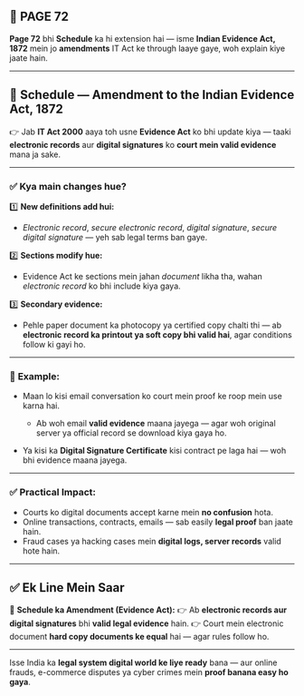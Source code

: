 ## 📄 **PAGE 72**

**Page 72** bhi **Schedule** ka hi extension hai — isme **Indian Evidence Act, 1872** mein jo **amendments** IT Act ke through laaye gaye, woh explain kiye jaate hain.

---

## 🔹 **Schedule — Amendment to the Indian Evidence Act, 1872**

👉 Jab **IT Act 2000** aaya toh usne **Evidence Act** ko bhi update kiya — taaki **electronic records** aur **digital signatures** ko **court mein valid evidence** mana ja sake.

---

### ✅ **Kya main changes hue?**

1️⃣ **New definitions add hui:**

* *Electronic record*, *secure electronic record*, *digital signature*, *secure digital signature* — yeh sab legal terms ban gaye.

2️⃣ **Sections modify hue:**

* Evidence Act ke sections mein jahan *document* likha tha, wahan *electronic record* ko bhi include kiya gaya.

3️⃣ **Secondary evidence:**

* Pehle paper document ka photocopy ya certified copy chalti thi — ab **electronic record ka printout ya soft copy bhi valid hai**, agar conditions follow ki gayi ho.

---

### 🧩 **Example:**

* Maan lo kisi email conversation ko court mein proof ke roop mein use karna hai.

  * Ab woh email **valid evidence** maana jayega — agar woh original server ya official record se download kiya gaya ho.

* Ya kisi ka **Digital Signature Certificate** kisi contract pe laga hai — woh bhi evidence maana jayega.

---

### ✅ **Practical Impact:**

* Courts ko digital documents accept karne mein **no confusion** hota.
* Online transactions, contracts, emails — sab easily **legal proof** ban jaate hain.
* Fraud cases ya hacking cases mein **digital logs, server records** valid hote hain.

---

## ✅ **Ek Line Mein Saar**

📌 **Schedule ka Amendment (Evidence Act):**
👉 Ab **electronic records aur digital signatures** bhi **valid legal evidence** hain.
👉 Court mein electronic document **hard copy documents ke equal** hai — agar rules follow ho.

---

Isse India ka **legal system digital world ke liye ready** bana — aur online frauds, e-commerce disputes ya cyber crimes mein **proof banana easy ho gaya**.
